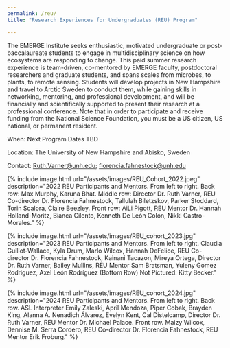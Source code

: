 ```yaml
---
permalink: /reu/
title: "Research Experiences for Undergraduates (REU) Program"

---
```


The EMERGE Institute seeks enthusiastic, motivated undergraduate or post-baccalaureate students to engage in multidisciplinary science on how ecosystems are responding to change. This paid summer research experience is team-driven, co-mentored by EMERGE faculty, postdoctoral researchers and graduate students, and spans scales from microbes, to plants, to remote sensing. Students will develop projects in New Hampshire and travel to Arctic Sweden to conduct them, while gaining skills in networking, mentoring, and professional development, and will be financially and scientifically supported to present their research at a professional conference. Note that in order to participate and receive funding from the National Science Foundation, you must be a US citizen, US national, or permanent resident.

When: Next Program Dates TBD

Location: The University of New Hampshire and Abisko, Sweden

Contact: Ruth.Varner@unh.edu; florencia.fahnestock@unh.edu



{% include image.html url="/assets/images/REU_Cohort_2022.jpeg" description="2022 REU Participants and Mentors. From left to right. Back row: Max Murphy, Karuna Bhat. Middle row: Director Dr. Ruth Varner, REU Co-director Dr. Florencia Fahnestock, Tallulah Biletzskov, Parker Stoddard, Torin Scalora, Claire Beezley. Front row: AiLi Pigott, REU Mentor Dr. Hannah Holland-Moritz, Bianca Cilento, Kenneth De León Colón, Nikki Castro-Morales." %}

{% include image.html url="/assets/images/REU_cohort_2023.jpg" description="2023 REU Participants and Mentors. From left to right. Claudia Guillot-Wallace, Kyla Drum, Marlo Wilcox, Hannah DeFelice, REU Co-director Dr. Florencia Fahnestock, Kainani Tacazon, Mireya Ortega, Director Dr. Ruth Varner, Bailey Mullins, REU Mentor Sam Bratsman, Yuleny Gomez Rodriguez, Axel León Rodríguez (Bottom Row) Not Pictured: Kitty Becker." %}

{% include image.html url="/assets/images/REU_cohort_2024.jpg" description="2024 REU Participants and Mentors. From left to right. Back row. ASL Interpreter Emily Zaleski, April Mendoza, Piper Cobak, Brayden King, Alanna A. Nenadich Álvarez, Evelyn Kent, Cal Distelcamp, Director Dr. Ruth Varner, REU Mentor Dr. Michael Palace. Front row. Maizy Wilcox, Dennise M. Serra Cordero, REU Co-director Dr. Florencia Fahnestock, REU Mentor Erik Froburg." %}
